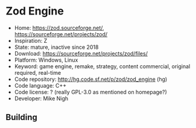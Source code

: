 # Zod Engine

- Home: https://zod.sourceforge.net/, https://sourceforge.net/projects/zod/
- Inspiration: Z
- State: mature, inactive since 2018
- Download: https://sourceforge.net/projects/zod/files/
- Platform: Windows, Linux
- Keyword: game engine, remake, strategy, content commercial, original required, real-time
- Code repository: http://hg.code.sf.net/p/zod/zod_engine (hg)
- Code language: C++
- Code license: ? (really GPL-3.0 as mentioned on homepage?)
- Developer: Mike Nigh

## Building
